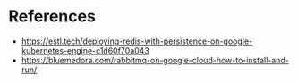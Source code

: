 # References

* https://estl.tech/deploying-redis-with-persistence-on-google-kubernetes-engine-c1d60f70a043
* https://bluemedora.com/rabbitmq-on-google-cloud-how-to-install-and-run/ 

